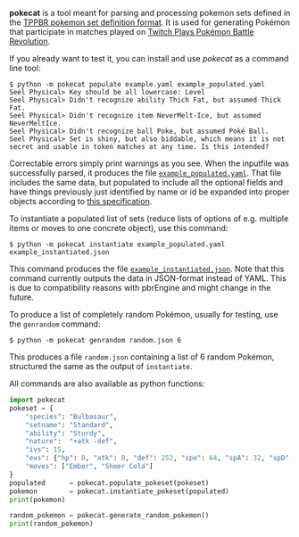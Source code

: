 
**pokecat** is a tool meant for parsing and processing pokemon sets defined in the [TPPBR pokemon set definition format](pokesetspec.md). It is used for generating Pokémon that participate in matches played on [Twitch Plays Pokémon Battle Revolution](https://www.twitch.tv/twitchplayspokemon).

If you already want to test it, you can install and use *pokecat* as a command line tool:

```
$ python -m pokecat populate example.yaml example_populated.yaml
Seel Physical> Key should be all lowercase: Level
Seel Physical> Didn't recognize ability Thich Fat, but assumed Thick Fat.
Seel Physical> Didn't recognize item NeverMelt-Ice, but assumed NeverMeltIce.
Seel Physical> Didn't recognize ball Poke, but assumed Poké Ball.
Seel Physical> Set is shiny, but also biddable, which means it is not secret and usable in token matches at any time. Is this intended?
```

Correctable errors simply print warnings as you see. When the inputfile was successfully parsed, it produces the file [`example_populated.yaml`](example_populated.yaml). That file includes the same data, but populated to include all the optional fields and have things previously just identified by name or id be expanded into proper objects according to [this specification](unified_objects.md).

To instantiate a populated list of sets (reduce lists of options of e.g. multiple items or moves to one concrete object), use this command:

```
$ python -m pokecat instantiate example_populated.yaml example_instantiated.json
```

This command produces the file [`example_instantiated.json`](example_instantiated.json). Note that this command currently outputs the data in JSON-format instead of YAML. This is due to compatibility reasons with pbrEngine and might change in the future. 

To produce a list of completely random Pokémon, usually for testing, use the `genrandom` command:

```
$ python -m pokecat genrandom random.json 6
```

This produces a file `random.json` containing a list of 6 random Pokémon, structured the same as the output of `instantiate`.

All commands are also available as python functions:

```python
import pokecat
pokeset = {
    "species": "Bulbasaur",
    "setname": "Standard",
    "ability": "Sturdy",
    "nature":  "+atk -def",
    "ivs": 15,
    "evs": {"hp": 0, "atk": 0, "def": 252, "spe": 64, "spA": 32, "spD": 32},
    "moves": ["Ember", "Sheer Cold"]
}
populated      = pokecat.populate_pokeset(pokeset)
pokemon        = pokecat.instantiate_pokeset(populated)
print(pokemon)

random_pokemon = pokecat.generate_random_pokemon()
print(random_pokemon)
```
